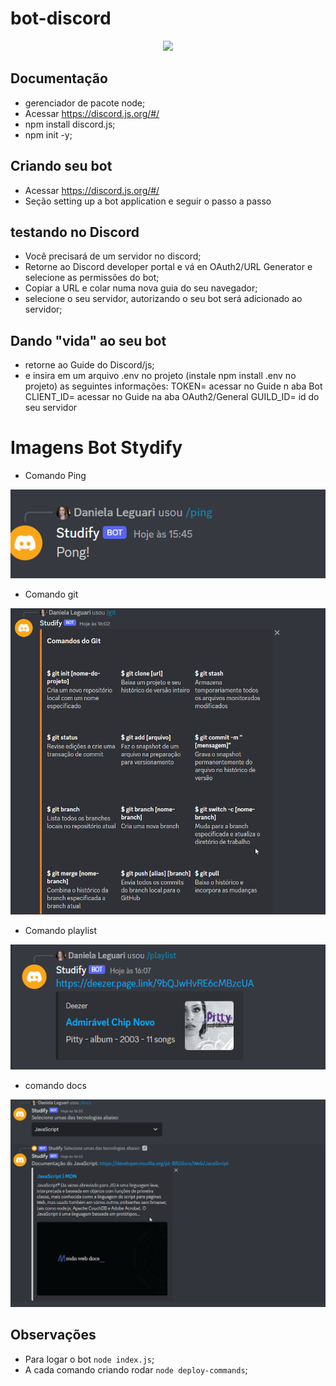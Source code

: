 # bot-discord

<p align="center">
<img width="470" src="assets/to_readme/bot.png">
<p>

## Documentação

- gerenciador de pacote node;
- Acessar https://discord.js.org/#/
- npm install discord.js;
- npm init -y;

## Criando seu bot

- Acessar https://discord.js.org/#/
- Seção setting up a bot application e seguir o passo a passo

## testando no Discord

- Você precisará de um servidor no discord;
- Retorne ao Discord developer portal e vá en OAuth2/URL Generator e selecione as permissões do bot;
- Copiar a URL e colar numa nova guia do seu navegador;
- selecione o seu servidor, autorizando o seu bot será adicionado ao servidor;

## Dando "vida" ao seu bot

- retorne ao Guide do Discord/js;
- e insira em um arquivo .env no projeto (instale npm install .env no projeto) as seguintes informações:
TOKEN= acessar no Guide n aba Bot
CLIENT_ID= acessar no Guide na aba OAuth2/General
GUILD_ID= id do seu servidor


# Imagens Bot Stydify 

- Comando Ping


![](./img/img-4.png)


- Comando git

![](./img/img-1.png)


- Comando playlist


![](./img/img-2.png)


- comando docs


![](./img/img-3.png)


## Observações

- Para logar o bot `node index.js`;
- A cada comando criando rodar `node deploy-commands`;
